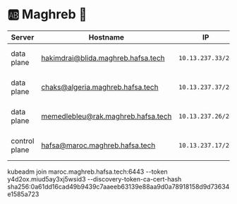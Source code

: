 # :ab: Maghreb :brain:

| Server           | Hostname                             |  IP               | Specs                 |
|------------------|--------------------------------------|-------------------|-----------------------|
| data plane    |    hakimdrai@blida.maghreb.hafsa.tech | `10.13.237.33/24` | 64GB Ram,      16cpus |
| data plane       |    chaks@algeria.maghreb.hafsa.tech  | `10.13.237.37/24` | 64GB Ram,      16cpus |
| data plane       |    memedlebleu@rak.maghreb.hafsa.tech  | `10.13.237.26/24` | 64GB Ram,       8cpus |
| control plane       |    hafsa@maroc.maghreb.hafsa.tech   | `10.13.237.17/24` | 64GB Ram,      16cpus |



kubeadm join maroc.maghreb.hafsa.tech:6443 --token y4d2ox.miud5ay3xj5wsid3 --discovery-token-ca-cert-hash sha256:0a61dd16cad49b9439c7aaeeb63139e88aa9d0a78918158d9d73634e1585a723
